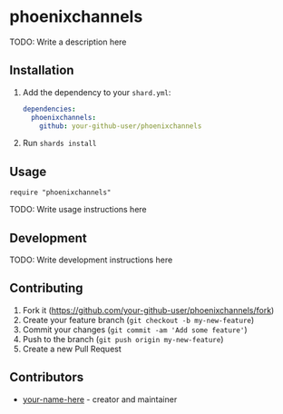 # phoenixchannels

TODO: Write a description here

## Installation

1. Add the dependency to your `shard.yml`:

   ```yaml
   dependencies:
     phoenixchannels:
       github: your-github-user/phoenixchannels
   ```

2. Run `shards install`

## Usage

```crystal
require "phoenixchannels"
```

TODO: Write usage instructions here

## Development

TODO: Write development instructions here

## Contributing

1. Fork it (<https://github.com/your-github-user/phoenixchannels/fork>)
2. Create your feature branch (`git checkout -b my-new-feature`)
3. Commit your changes (`git commit -am 'Add some feature'`)
4. Push to the branch (`git push origin my-new-feature`)
5. Create a new Pull Request

## Contributors

- [your-name-here](https://github.com/your-github-user) - creator and maintainer
